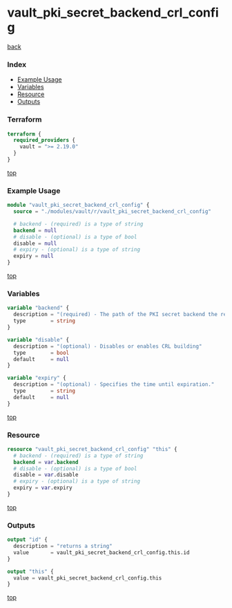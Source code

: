 # vault_pki_secret_backend_crl_config

[back](../vault.md)

### Index

- [Example Usage](#example-usage)
- [Variables](#variables)
- [Resource](#resource)
- [Outputs](#outputs)

### Terraform

```terraform
terraform {
  required_providers {
    vault = ">= 2.19.0"
  }
}
```

[top](#index)

### Example Usage

```terraform
module "vault_pki_secret_backend_crl_config" {
  source = "./modules/vault/r/vault_pki_secret_backend_crl_config"

  # backend - (required) is a type of string
  backend = null
  # disable - (optional) is a type of bool
  disable = null
  # expiry - (optional) is a type of string
  expiry = null
}
```

[top](#index)

### Variables

```terraform
variable "backend" {
  description = "(required) - The path of the PKI secret backend the resource belongs to."
  type        = string
}

variable "disable" {
  description = "(optional) - Disables or enables CRL building"
  type        = bool
  default     = null
}

variable "expiry" {
  description = "(optional) - Specifies the time until expiration."
  type        = string
  default     = null
}
```

[top](#index)

### Resource

```terraform
resource "vault_pki_secret_backend_crl_config" "this" {
  # backend - (required) is a type of string
  backend = var.backend
  # disable - (optional) is a type of bool
  disable = var.disable
  # expiry - (optional) is a type of string
  expiry = var.expiry
}
```

[top](#index)

### Outputs

```terraform
output "id" {
  description = "returns a string"
  value       = vault_pki_secret_backend_crl_config.this.id
}

output "this" {
  value = vault_pki_secret_backend_crl_config.this
}
```

[top](#index)